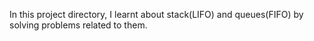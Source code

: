 In this project directory, I learnt about stack(LIFO) and queues(FIFO) by solving problems related to them.
